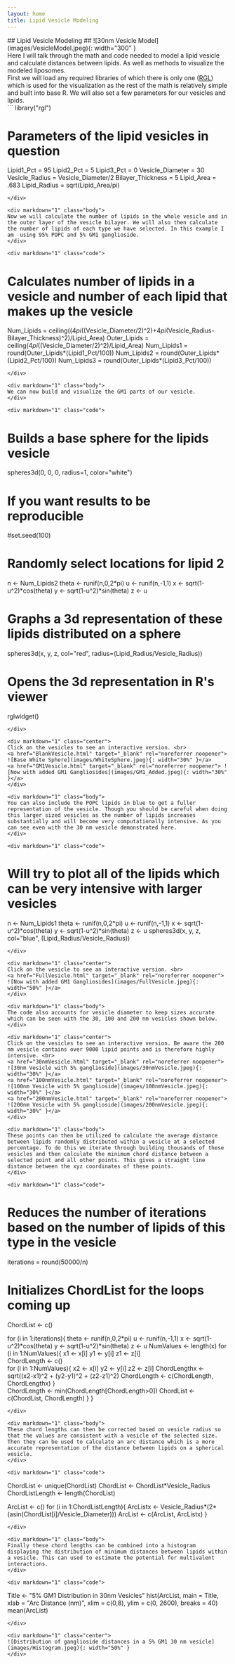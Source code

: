 ```yaml
---
layout: home
title: Lipid Vesicle Modeling
---
```


<div markdown="1" class="center">
## Lipid Vesicle Modeling ##
![30nm Vesicle Model](images/VesicleModel.jpeg){: width="300" }
</div>

<div markdown="1" class="body">
Here I will talk through the math and code needed to model a lipid vesicle and calculate distances between lipids. As well as methods to visualize the modeled liposomes.
</div>

<div markdown="1" class="body">
First we will load any required libraries of which there is only one (<a href="https://cran.r-project.org/web/packages/rgl/index.html" target="_blank" rel="noreferrer noopener">RGL</a>) which is used for the visualization as the rest of the math is relatively simple and built into base R. We will also set a few parameters for our vesicles and lipids.
</div>

<div markdown="1" class="code">
```
library("rgl")

# Parameters of the lipid vesicles in question
Lipid1_Pct = 95
Lipid2_Pct = 5
Lipid3_Pct = 0
Vesicle_Diameter = 30
Vesicle_Radius = Vesicle_Diameter/2
Bilayer_Thickness = 5
Lipid_Area = .683
Lipid_Radius = sqrt(Lipid_Area/pi)
```
</div>

<div markdown="1" class="body">
Now we will calculate the number of lipids in the whole vesicle and in the outer layer of the vesicle bilayer. We will also then calculate the number of lipids of each type we have selected. In this example I am  using 95% POPC and 5% GM1 ganglioside.
</div>

<div markdown="1" class="code">
```
# Calculates number of lipids in a vesicle and number of each lipid that makes up the vesicle
Num_Lipids = ceiling((4*pi*((Vesicle_Diameter/2)^2)+4*pi*(Vesicle_Radius-Bilayer_Thickness)^2)/Lipid_Area)
Outer_Lipids = ceiling(4*pi*((Vesicle_Diameter/2)^2)/Lipid_Area)
Num_Lipids1 = round(Outer_Lipids*(Lipid1_Pct/100))
Num_Lipids2 = round(Outer_Lipids*(Lipid2_Pct/100))
Num_Lipids3 = round(Outer_Lipids*(Lipid3_Pct/100))
```
</div>

<div markdown="1" class="body">
We can now build and visualize the GM1 parts of our vesicle. 
</div>

<div markdown="1" class="code">
```
# Builds a base sphere for the lipids vesicle
spheres3d(0, 0, 0, radius=1, color="white")

# If you want results to be reproducible
#set.seed(100)

# Randomly select locations for lipid 2
n <- Num_Lipids2
theta <- runif(n,0,2*pi)
u <- runif(n,-1,1)
x <- sqrt(1-u^2)*cos(theta)
y <- sqrt(1-u^2)*sin(theta)
z <- u
# Graphs a 3d representation of these lipids distributed on a sphere
spheres3d(x, y, z, col="red", radius=(Lipid_Radius/Vesicle_Radius))
# Opens the 3d representation in R's viewer 
rglwidget()
```
</div>

<div markdown="1" class="center">
Click on the vesicles to see an interactive version. <br>
<a href="BlankVesicle.html" target="_blank" rel="noreferrer noopener"> ![Base White Sphere](images/WhiteSphere.jpeg){: width="30%" }</a>
<a href="GM1Vesicle.html" target="_blank" rel="noreferrer noopener"> ![Now with added GM1 Gangliosides](images/GM1_Added.jpeg){: width="30%" }</a>
</div>

<div markdown="1" class="body">
You can also include the POPC lipids in blue to get a fuller representation of the vesicle. Though you should be careful when doing this larger sized vesicles as the number of lipids increases substantially and will become very computationally intensive. As you can see even with the 30 nm vesicle demonstrated here. 
</div>

<div markdown="1" class="code">
```
# Will try to plot all of the lipids which can be very intensive with larger vesicles
n <- Num_Lipids1
theta <- runif(n,0,2*pi)
u <- runif(n,-1,1)
x <- sqrt(1-u^2)*cos(theta)
y <- sqrt(1-u^2)*sin(theta)
z <- u
spheres3d(x, y, z, col="blue", (Lipid_Radius/Vesicle_Radius))
```
</div>

<div markdown="1" class="center">
Click on the vesicle to see an interactive version. <br>
<a href="FullVesicle.html" target="_blank" rel="noreferrer noopener"> ![Now with added GM1 Gangliosides](images/FullVesicle.jpeg){: width="50%" }</a>
</div>

<div markdown="1" class="body">
The code also accounts for vesicle diameter to keep sizes accurate which can be seen with the 30, 100 and 200 nm vesicles shown below.
</div>

<div markdown="1" class="center">
Click on the vesicles to see an interactive version. Be aware the 200 nm vesicle contains over 9000 lipid points and is therefore highly intensive. <br>
<a href="30nmVesicle.html" target="_blank" rel="noreferrer noopener"> ![30nm Vesicle with 5% ganglioside](images/30nmVesicle.jpeg){: width="30%" }</a>
<a href="100nmVesicle.html" target="_blank" rel="noreferrer noopener"> ![100nm Vesicle with 5% ganglioside](images/100nmVesicle.jpeg){: width="30%" }</a>
<a href="200nmVesicle.html" target="_blank" rel="noreferrer noopener"> ![200nm Vesicle with 5% ganglioside](images/200nmVesicle.jpeg){: width="30%" }</a>
</div>

<div markdown="1" class="body">
These points can then be utilized to calculate the average distance between lipids randomly distributed within a vesicle at a selected percentage. To do this we iterate through building thousands of these vesicles and then calculate the minimum chord distance between a selected point and all other points. This gives a straight line distance between the xyz coordinates of these points.
</div>

<div markdown="1" class="code">
```
# Reduces the number of iterations based on the number of lipids of this type in the vesicle
iterations = round(50000/n)
# Initializes ChordList for the loops coming up
ChordList <- c()

for (i in 1:iterations){
  theta <- runif(n,0,2*pi)
  u <- runif(n,-1,1)
  x <- sqrt(1-u^2)*cos(theta)
  y <- sqrt(1-u^2)*sin(theta)
  z <- u
  NumValues <- length(x)
  for (i in 1:NumValues){
    x1 <- x[i]
    y1 <- y[i]
    z1 <- z[i]   
    ChordLength <- c()   
    for (i in 1:NumValues){
      x2 <- x[i]
      y2 <- y[i]
      z2 <- z[i]
      ChordLengthx <- sqrt((x2-x1)^2 + (y2-y1)^2 + (z2-z1)^2)
      ChordLength <- c(ChordLength, ChordLengthx)
    }  
    ChordLength <- min(ChordLength[ChordLength>0])
    ChordList <- c(ChordList, ChordLength)
  }
}
```
</div>

<div markdown="1" class="body">
These chord lengths can then be corrected based on vesicle radius so that the values are consistent with a vesicle of the selected size. Then they can be used to calculate an arc distance which is a more accurate representation of the distance between lipids on a spherical vesicle.
</div>

<div markdown="1" class="code">
```
ChordList <- unique(ChordList)
ChordList <- ChordList*Vesicle_Radius
ChordListLength <- length(ChordList)

ArcList <- c()
for (i in 1:ChordListLength){
  ArcListx <- Vesicle_Radius*(2*(asin(ChordList[i]/Vesicle_Diameter)))
  ArcList <- c(ArcList, ArcListx)
}
```
</div>

<div markdown="1" class="body">
Finally these chord lengths can be combined into a histogram displaying the distribution of minimum distances between lipids within a vesicle. This can used to estimate the potential for multivalent interactions.
</div>

<div markdown="1" class="code">
```
Title <- "5% GM1 Distribution in 30nm Vesicles"
hist(ArcList, main = Title, xlab = "Arc Distance (nm)", xlim = c(0,8), ylim = c(0, 2600), breaks = 40)
mean(ArcList)
```
</div>

<div markdown="1" class="center">
![Distribution of ganglioside distances in a 5% GM1 30 nm vesicle](images/Histogram.jpeg){: width="50%" }
</div>
